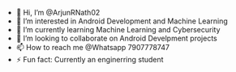 - 👋 Hi, I’m @ArjunRNath02
- 👀 I’m interested in Android Development and Machine Learning
- 🌱 I’m currently learning Machine Learning and Cybersecurity
- 💞️ I’m looking to collaborate on Android Develpment projects
- 📫 How to reach me @Whatsapp 7907778747
- ⚡ Fun fact: Currently an enginerring student

<!---
ArjunRNath02/ArjunRNath02 is a ✨ special ✨ repository because its `README.md` (this file) appears on your GitHub profile.
You can click the Preview link to take a look at your changes.
--->
